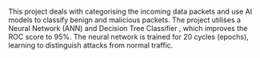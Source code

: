 This project deals with categorising the incoming data packets and use AI models to classify benign and malicious packets. The project utilises a Neural Network (ANN) and Decision Tree Classifier , which improves the ROC score to 95%. The neural network is trained for 20 cycles (epochs), learning to distinguish attacks from normal traffic.
